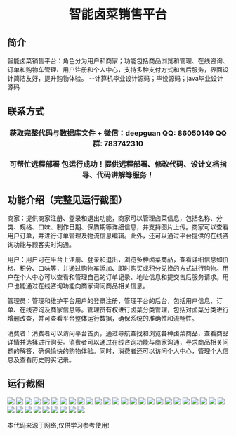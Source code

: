<p><h1 align="center">智能卤菜销售平台</h1></p>

## 简介
智能卤菜销售平台：角色分为用户和商家；功能包括商品浏览和管理、在线咨询、订单和购物车管理、用户注册和个人中心，支持多种支付方式和售后服务，界面设计简洁友好，提升购物体验。    --计算机毕业设计源码；毕设源码；java毕业设计源码


## 联系方式
<p><h3 align="center">获取完整代码与数据库文件 + 微信：deepguan QQ: 86050149 QQ群: 783742310</h3></p>
<p><h3 align="center">可帮忙远程部署 包运行成功！提供远程部署、修改代码、设计文档指导、代码讲解等服务！</h3></p>

## 功能介绍（完整见运行截图）
商家：提供商家注册、登录和退出功能，商家可以管理卤菜信息，包括名称、分类、规格、口味、制作日期、保质期等详细信息，并支持图片上传。商家可以查看用户订单，并进行订单管理及物流信息编辑。此外，还可以通过平台提供的在线咨询功能与顾客实时沟通。

用户：用户可在平台上注册、登录和退出，浏览多种卤菜商品，查看详细信息如价格、积分、口味等，并通过购物车添加、即时购买或积分兑换的方式进行购物。用户在个人中心可以查看和管理自己的订单记录、地址信息和提交售后服务请求。用户也能通过在线咨询功能向商家询问商品相关信息。

管理员：管理和维护平台用户的登录注册，管理平台的后台，包括用户信息、订单、在线咨询及商家信息等。管理员有权进行卤菜分类管理，包括对卤菜分类进行增删改查，并可查看平台整体运行数据，确保系统的准确性和流畅性。

消费者：消费者可以访问平台首页，通过导航查找和浏览各种卤菜商品，查看商品详情并选择进行购买。消费者可以通过在线咨询功能与商家沟通，寻求商品相关问题的解答，确保愉快的购物体验。同时，消费者还可以访问个人中心，管理个人信息及查看历史购买记录。


## 运行截图
![](https://bs-1329754181.cos.ap-shanghai.myqcloud.com/ssm/SmartBraisedDishSalesPlatform/img/001.jpg)
![](https://bs-1329754181.cos.ap-shanghai.myqcloud.com/ssm/SmartBraisedDishSalesPlatform/img/002.jpg)
![](https://bs-1329754181.cos.ap-shanghai.myqcloud.com/ssm/SmartBraisedDishSalesPlatform/img/003.jpg)
![](https://bs-1329754181.cos.ap-shanghai.myqcloud.com/ssm/SmartBraisedDishSalesPlatform/img/004.jpg)
![](https://bs-1329754181.cos.ap-shanghai.myqcloud.com/ssm/SmartBraisedDishSalesPlatform/img/005.jpg)
![](https://bs-1329754181.cos.ap-shanghai.myqcloud.com/ssm/SmartBraisedDishSalesPlatform/img/006.jpg)
![](https://bs-1329754181.cos.ap-shanghai.myqcloud.com/ssm/SmartBraisedDishSalesPlatform/img/007.jpg)
![](https://bs-1329754181.cos.ap-shanghai.myqcloud.com/ssm/SmartBraisedDishSalesPlatform/img/008.jpg)
![](https://bs-1329754181.cos.ap-shanghai.myqcloud.com/ssm/SmartBraisedDishSalesPlatform/img/009.jpg)
![](https://bs-1329754181.cos.ap-shanghai.myqcloud.com/ssm/SmartBraisedDishSalesPlatform/img/010.jpg)
![](https://bs-1329754181.cos.ap-shanghai.myqcloud.com/ssm/SmartBraisedDishSalesPlatform/img/011.jpg)
![](https://bs-1329754181.cos.ap-shanghai.myqcloud.com/ssm/SmartBraisedDishSalesPlatform/img/012.jpg)
![](https://bs-1329754181.cos.ap-shanghai.myqcloud.com/ssm/SmartBraisedDishSalesPlatform/img/013.jpg)
![](https://bs-1329754181.cos.ap-shanghai.myqcloud.com/ssm/SmartBraisedDishSalesPlatform/img/014.jpg)
![](https://bs-1329754181.cos.ap-shanghai.myqcloud.com/ssm/SmartBraisedDishSalesPlatform/img/015.jpg)
![](https://bs-1329754181.cos.ap-shanghai.myqcloud.com/ssm/SmartBraisedDishSalesPlatform/img/016.jpg)
![](https://bs-1329754181.cos.ap-shanghai.myqcloud.com/ssm/SmartBraisedDishSalesPlatform/img/017.jpg)
![](https://bs-1329754181.cos.ap-shanghai.myqcloud.com/ssm/SmartBraisedDishSalesPlatform/img/018.jpg)
![](https://bs-1329754181.cos.ap-shanghai.myqcloud.com/ssm/SmartBraisedDishSalesPlatform/img/019.jpg)
![](https://bs-1329754181.cos.ap-shanghai.myqcloud.com/ssm/SmartBraisedDishSalesPlatform/img/020.jpg)
![](https://bs-1329754181.cos.ap-shanghai.myqcloud.com/ssm/SmartBraisedDishSalesPlatform/img/021.jpg)
![](https://bs-1329754181.cos.ap-shanghai.myqcloud.com/ssm/SmartBraisedDishSalesPlatform/img/022.jpg)
![](https://bs-1329754181.cos.ap-shanghai.myqcloud.com/ssm/SmartBraisedDishSalesPlatform/img/023.jpg)
![](https://bs-1329754181.cos.ap-shanghai.myqcloud.com/ssm/SmartBraisedDishSalesPlatform/img/024.jpg)
![](https://bs-1329754181.cos.ap-shanghai.myqcloud.com/ssm/SmartBraisedDishSalesPlatform/img/025.jpg)
![](https://bs-1329754181.cos.ap-shanghai.myqcloud.com/ssm/SmartBraisedDishSalesPlatform/img/026.jpg)
![](https://bs-1329754181.cos.ap-shanghai.myqcloud.com/ssm/SmartBraisedDishSalesPlatform/img/027.jpg)
![](https://bs-1329754181.cos.ap-shanghai.myqcloud.com/ssm/SmartBraisedDishSalesPlatform/img/028.jpg)
![](https://bs-1329754181.cos.ap-shanghai.myqcloud.com/ssm/SmartBraisedDishSalesPlatform/img/029.jpg)
![](https://bs-1329754181.cos.ap-shanghai.myqcloud.com/ssm/SmartBraisedDishSalesPlatform/img/030.jpg)
![](https://bs-1329754181.cos.ap-shanghai.myqcloud.com/ssm/SmartBraisedDishSalesPlatform/img/031.jpg)
![](https://bs-1329754181.cos.ap-shanghai.myqcloud.com/ssm/SmartBraisedDishSalesPlatform/img/032.jpg)
![](https://bs-1329754181.cos.ap-shanghai.myqcloud.com/ssm/SmartBraisedDishSalesPlatform/img/033.jpg)
![](https://bs-1329754181.cos.ap-shanghai.myqcloud.com/ssm/SmartBraisedDishSalesPlatform/img/034.jpg)

<p>本代码来源于网络,仅供学习参考使用!</p>

